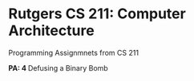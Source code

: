 # Rutgers CS 211: Computer Architecture

Programming Assignmnets from CS 211


<b>PA: 4 </b> Defusing a Binary Bomb
